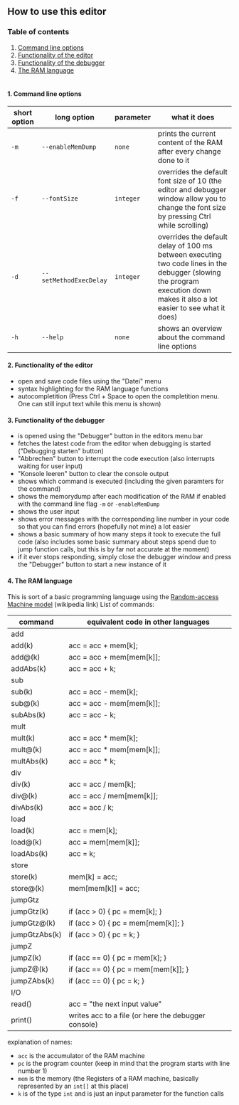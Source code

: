 ## How to use this editor
### Table of contents
1. [Command line options](#1-command-line-options)
2. [Functionality of the editor](#2-functionality-of-the-editor)
3. [Functionality of the debugger](#3-functionality-of-the-debugger)
3. [The RAM language](#4-the-ram-language)
<br><br>




#### 1. Command line options

| short option | long option | parameter | what it does |
|--------------|-------------|-----------|--------------|
| `-m` | `--enableMemDump` | `none` | prints the current content of the RAM after every change done to it |
| `-f` | `--fontSize` | `integer` | overrides the default font size of 10 (the editor and debugger window allow you to change the font size by pressing Ctrl while scrolling) |
| `-d` | `--setMethodExecDelay` | `integer` | overrides the default delay of 100 ms between executing two code lines in the debugger (slowing the program execution down makes it also a lot easier to see what it does) |
| `-h` | `--help` | `none` | shows an overview about the command line options |
#### 2. Functionality of the editor
- open and save code files using the "Datei" menu
- syntax highlighting for the RAM language functions
- autocompletition (Press Ctrl + Space to open the completition menu. One can still input text while this menu is shown)
#### 3. Functionality of the debugger
- is opened using the "Debugger" button in the editors menu bar
- fetches the latest code from the editor when debugging is started ("Debugging starten" button)
- "Abbrechen" button to interrupt the code execution (also interrupts waiting for user input)
- "Konsole leeren" button to clear the console output
- shows which command is executed (including the given paramters for the command)
- shows the memorydump after each modification of the RAM if enabled with the command line flag `-m` or `-enableMemDump`
- shows the user input
- shows error messages with the corresponding line number in your code so that you can find errors (hopefully not mine) a lot easier
- shows a basic summary of how many steps it took to execute the full code (also includes some basic summary about steps spend due to jump function calls, but this is by far not accurate at the moment)
- if it ever stops responding, simply close the debugger window and press the "Debugger" button to start a new instance of it
#### 4. The RAM language
This is sort of a basic programming language using the [Random-access Machine model](https://en.wikipedia.org/wiki/Random-access_machine) (wikipedia link)
List of commands:

| command | equivalent code in other languages |
|---------|------------------------------------|
| add |  |
| add(k) | acc = acc + mem[k]; |
| add@(k) | acc = acc + mem[mem[k]]; |
| addAbs(k) | acc = acc + k; |
| sub |  |
| sub(k) | acc = acc - mem[k]; |
| sub@(k) | acc = acc - mem[mem[k]]; |
| subAbs(k) | acc = acc - k; |
| mult |  |
| mult(k) | acc = acc * mem[k]; |
| mult@(k) | acc = acc * mem[mem[k]]; |
| multAbs(k) | acc = acc * k; |
| div |  |
| div(k) | acc = acc / mem[k]; |
| div@(k) | acc = acc / mem[mem[k]]; |
| divAbs(k) | acc = acc / k; |
| load |  |
| load(k) | acc = mem[k]; |
| load@(k) | acc = mem[mem[k]]; |
| loadAbs(k) | acc = k; |
| store |  |
| store(k) | mem[k] = acc; |
| store@(k) | mem[mem[k]] = acc; |
| jumpGtz |  |
| jumpGtz(k) | if (acc > 0) { pc = mem[k]; } |
| jumpGtz@(k) | if (acc > 0) { pc = mem[mem[k]]; } |
| jumpGtzAbs(k) | if (acc > 0) { pc = k; } |
| jumpZ |  |
| jumpZ(k) | if (acc == 0) { pc = mem[k]; } |
| jumpZ@(k) | if (acc == 0) { pc = mem[mem[k]]; } |
| jumpZAbs(k) | if (acc == 0) { pc = k; } |
| I/O |  |
| read() | acc = "the next input value" |
| print() | writes acc to a file (or here the debugger console) |

explanation of names:
- `acc` is the accumulator of the RAM machine
- `pc` is the program counter (keep in mind that the program starts with line number 1)
- `mem` is the memory (the Registers of a RAM machine, basically represented by an `int[]` at this place)
- `k` is of the type `int` and is just an input parameter for the function calls
